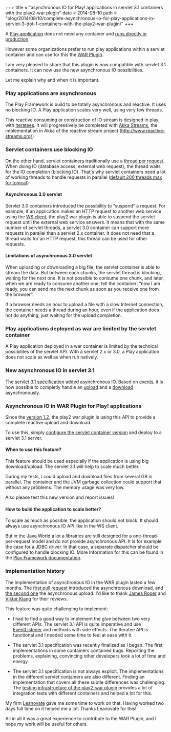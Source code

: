 +++
title = "asynchronous IO for Play! applications in servlet 3.1 containers with the play2-war plugin"
date = 2014-08-10
path = "blog/2014/08/10/complete-asynchronous-io-for-play-applications-in-servlet-3-dot-1-containers-with-the-play2-war-plugin/"
+++

A [Play application](http://playframework.com/) does not need any container and [runs directly in production](http://playframework.com/documentation/2.3.x/Production).

However some organizations prefer to run play applications within a servlet container and can use for this the [WAR Plugin](https://github.com/play2war/play2-war-plugin).

I am very pleased to share that this plugin is now compatible with servlet 3.1 containers. It can now use the new asynchronous IO possibilities.

Let me explain why and when it is important.

### Play applications are asynchronous

The Play Framework is build to be totally asynchronous and reactive. It uses no blocking IO. A Play application scales very well, using very few threads.

This reactive consuming or construction of IO stream is designed in play with [Iteratees](http://www.playframework.com/documentation/2.3.x/Iteratees). It will progressively be completed with [Akka Streams](http://typesafe.com/blog/typesafe-announces-akka-streams), the implementation in Akka of the reactive stream project (http://www.reactive-streams.org/)

### Servlet containers use blocking IO

On the other hand, servlet containers traditionally use a [thread per request](http://www.slideshare.net/brikis98/the-play-framework-at-linkedin/62). When doing IO (database access, external web request), the thread waits for the IO completion (blocking IO). That's why servlet containers need a lot of working threads to handle requests in parallel ([default 200 threads max for tomcat](http://tomcat.apache.org/tomcat-7.0-doc/config/executor.html))

#### Asynchronous 3.0 servlet

Servlet 3.0 containers introduced the possibility to “suspend” a request.
For example, if an application makes an HTTP request to another web service using the [WS client](http://www.playframework.com/documentation/2.3.x/ScalaWS), the play2 war plugin is able to suspend the servlet request until the external web service answers. It means that with the same number of servlet threads, a servlet 3.0 container can support more requests in parallel than a servlet 2.x container. It does not need that a thread waits for an HTTP request, this thread can be used for other requests.

#### Limitations of asynchronous 3.0 servlet

When uploading or downloading a big file, the servlet container is able to stream the data. But between each chunks, the servlet thread is blocking, waiting for the next one.
It is not possible to consume one chunk, and later, when we are ready to consume another one, tell the container: “now I am ready, you can send me the next chunk as soon as you receive one from the browser”.

If a browser needs an hour to upload a file with a slow Internet connection, the container needs a thread during an hour, even if the application does not do anything, just waiting for the upload completion.

### Play applications deployed as war are limited by the servlet container

A Play application deployed in a war container is limited by the technical possibilites of the servlet API. With a servlet 2.x or 3.0, a Play application does not scale as well as when run natively.

### New asynchronous IO in servlet 3.1

The [servlet 3.1 specification](https://jcp.org/en/jsr/detail?id=340) added asynchronous IO. Based on [events](http://docs.oracle.com/javase/7/docs/api/java/util/EventListener.html), it is now possible to completly handle an [upload](https://javaee-spec.java.net/nonav/javadocs/javax/servlet/ReadListener.html) and a [download](https://javaee-spec.java.net/nonav/javadocs/javax/servlet/WriteListener.html) asynchronously.

### Asynchronous IO in WAR Plugin for Play! applications

Since the [version 1.2](https://github.com/play2war/play2-war-plugin/releases/tag/1.2), the play2 war plugin is using this API to provide a complete reactive upload and download.

To use this, simply [configure the servlet container version](https://github.com/play2war/play2-war-plugin/wiki/Configuration#servlet-31-container-configuration) and deploy to a servlet 3.1 server.

#### When to use this feature?

This feature should be used especially if the application is using big download/upload. The servlet 3.1 will help to scale much better.

During my tests, I could upload and download files from several GB in parallel. The container and the JVM garbage collection could support that without any problems. The memory usage was very low.

Also please test this new version and report issues!

#### How to build the application to scale better?

To scale as much as possible, the application should not block. It should always use asynchronous IO API like in the WS client.

But in the Java World a lot a librairies are still designed for a one-thread-per-request model and do not provide asynchronous API. It is for example the case for a JDBC driver. In that case, a separate dispatcher should be configured to handle blocking IO. More Information for this can be found in the [Play Framework documentation](http://www.playframework.com/documentation/2.3.x/ThreadPools).


### Implementation history

The implementation of asynchronous IO in the WAR plugin lasted a few months.
The [first pull request](https://github.com/play2war/play2-war-plugin/pull/204) introduced the asynchronous download, and [the second one](https://github.com/play2war/play2-war-plugin/pull/235) the asynchronous upload.
I'd like to thank [James Roper](https://twitter.com/jroper) and [Viktor Klang](https://twitter.com/viktorklang) for their reviews.

This feature was quite challenging to implement:

- I had to find a good way to implement the glue between two very different APIs. The servlet 3.1 API is quite imperative and use [EventListener](http://docs.oracle.com/javase/7/docs/api/java/util/EventListener.html) and methods with side effects. The Iteratee API is functional and I needed some time to feel at ease with it.

- The servlet 3.1 specification was recently finalized as I began. The first implementations in some containers contained bugs. Reporting the problems, explaining, convincing other developers took a lot of time and energy.

- The servlet 3.1 specification is not always explicit. The implementations in the different servlet containers are also different. Finding an implementation that covers all these subtle differences was challenging. The [testing infrastructure of the play2-war plugin](https://play-war.ci.cloudbees.com/job/Play_2_War_Run_integration_tests_-_Play_22x/) provides a lot of integration tests with different containers and helped a lot for this.

My firm [Leanovate](http://www.leanovate.de/) gave me some time to work on that. Having worked two days full time on it helped me a lot. Thanks Leanovate for this!

All in all it was a great experience to contribute to the WAR Plugin, and I hope my work will be useful for others.
